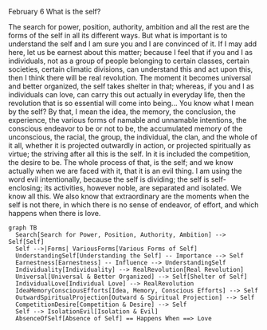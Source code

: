 February 6 
What is the self?

The search for power, position, authority, ambition and all the rest are the forms of the self in all its different ways. But what is important is to understand the self and I am sure you and I are convinced of it. If I may add here, let us be earnest about this matter; because I feel that if you and I as individuals, not as a group of people belonging to certain classes, certain societies, certain climatic divisions, can understand this and act upon this, then I think there will be real revolution. The moment it becomes universal and better organized, the self takes shelter in that; whereas, if you and I as individuals can love, can carry this out actually in everyday life, then the revolution that is so essential will come into being...
You know what I mean by the self? By that, I mean the idea, the memory, the conclusion, the experience, the various forms of namable and unnamable intentions, the conscious endeavor to be or not to be, the accumulated memory of the unconscious, the racial, the group, the individual, the clan, and the whole of it all, whether it is projected outwardly in action, or projected spiritually as virtue; the striving after all this is the self. In it is included the competition, the desire to be. The whole process of that, is the self; and we know actually when we are faced with it, that it is an evil thing. I am using the word evil intentionally, because the self is dividing; the self is self-enclosing; its activities, however noble, are separated and isolated. We know all this. We also know that extraordinary are the moments when the self is not there, in which there is no sense of endeavor, of effort, and which happens when there is love.

```mermaid
graph TB
  Search[Search for Power, Position, Authority, Ambition] --> Self[Self]
  Self -->|Forms| VariousForms[Various Forms of Self]
  UnderstandingSelf[Understanding the Self] -- Importance --> Self
  Earnestness[Earnestness] -- Influence --> UnderstandingSelf
  Individuality[Individuality] --> RealRevolution[Real Revolution]
  Universal[Universal & Better Organized] --> Self[Shelter of Self]
  IndividualLove[Individual Love] --> RealRevolution
  IdeaMemoryConsciousEfforts[Idea, Memory, Conscious Efforts] --> Self
  OutwardSpiritualProjection[Outward & Spiritual Projection] --> Self
  CompetitionDesire[Competition & Desire] --> Self
  Self --> IsolationEvil[Isolation & Evil]
  AbsenceOfSelf[Absence of Self] == Happens When ==> Love
```